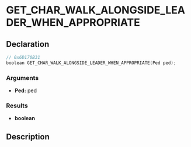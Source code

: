 # GET_CHAR_WALK_ALONGSIDE_LEADER_WHEN_APPROPRIATE

## Declaration
```cpp
// 0x6D170B31
boolean GET_CHAR_WALK_ALONGSIDE_LEADER_WHEN_APPROPRIATE(Ped ped);
```

### Arguments
- **Ped:** ped

### Results
- **boolean**

## Description
